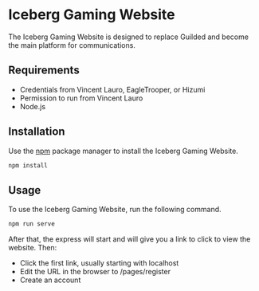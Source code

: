 # Iceberg Gaming Website

The Iceberg Gaming Website is designed to replace Guilded and become the main platform for communications.

## Requirements
- Credentials from Vincent Lauro, EagleTrooper, or Hizumi
- Permission to run from Vincent Lauro
- Node.js

## Installation
Use the [npm](https://www.npmjs.com/) package manager to install the Iceberg Gaming Website.
```bash
npm install
```

## Usage
To use the Iceberg Gaming Website, run the following command.
```bash
npm run serve
```
After that, the express will start and will give you a link to click to view the website. Then:
- Click the first link, usually starting with localhost
- Edit the URL in the browser to /pages/register
- Create an account


